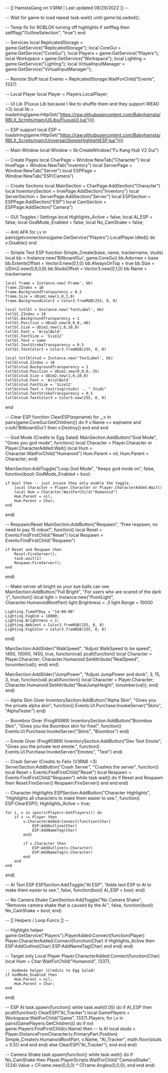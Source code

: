 -- [[ HamstaGang on V3RM | Last updated 08/29/2022 ]] --

-- Wait for game to load
repeat task.wait() until game:IsLoaded();

-- Temp fix for ROBLOX turning off highlights
if setfflag then setfflag("OutlineSelection", "true") end

-- Services
local ReplicatedStorage = game:GetService("ReplicatedStorage");
local CoreGui = game:GetService("CoreGui");
local Players = game:GetService("Players");
local Workspace = game:GetService("Workspace");
local Lighting = game:GetService("Lighting");
local VirtualInputManager = game:GetService("VirtualInputManager");

-- Remote Stuff
local Events = ReplicatedStorage:WaitForChild("Events", 1337)

-- Local Player
local Player = Players.LocalPlayer;

-- UI Lib (Fluxus Lib because I like to shuffle them and they support WEAO <3)
local lib = loadstring(game:HttpGet("https://raw.githubusercontent.com/Babyhamsta/RBLX_Scripts/main/UILibs/FluxusUI.lua"))()

-- ESP support
local ESP = loadstring(game:HttpGet("https://raw.githubusercontent.com/Babyhamsta/RBLX_Scripts/main/Universal/SimpleHighlightESP.lua"))()

-- Main Window
local Window = lib:CreateWindow("Fu Kang Hub V2 Gui")

-- Create Pages
local CharPage = Window:NewTab("Character")
local InvePage = Window:NewTab("Inventory")
local ServerPage = Window:NewTab("Server")
local ESPPage = Window:NewTab("ESP/Camera")

-- Create Sections
local MainSection = CharPage:AddSection("Character")
local InventorySection = InvePage:AddSection("Inventory")
local ServerSection = ServerPage:AddSection("Server")
local ESPSection = ESPPage:AddSection("ESP")
local CamSection = ESPPage:AddSection("Camera")

-- GUI Toggles / Settings
local Highlights_Active = false;
local AI_ESP = false;
local GodMode_Enabled = false;
local No_CamShake = false;

-- Anti AFK
for i,v in pairs(getconnections(game:GetService("Players").LocalPlayer.Idled)) do v:Disable() end

-- Simple Text ESP
function Simple_Create(base, name, trackername, studs)
    local bb = Instance.new('BillboardGui', game.CoreGui)
    bb.Adornee = base
    bb.ExtentsOffset = Vector3.new(0,1,0)
    bb.AlwaysOnTop = true
    bb.Size = UDim2.new(0,6,0,6)
    bb.StudsOffset = Vector3.new(0,1,0)
    bb.Name = trackername

    local frame = Instance.new('Frame', bb)
    frame.ZIndex = 10
    frame.BackgroundTransparency = 0.3
    frame.Size = UDim2.new(1,0,1,0)
    frame.BackgroundColor3 = Color3.fromRGB(255, 0, 0)

    local txtlbl = Instance.new('TextLabel', bb)
    txtlbl.ZIndex = 10
    txtlbl.BackgroundTransparency = 1
    txtlbl.Position = UDim2.new(0,0,0,-48)
    txtlbl.Size = UDim2.new(1,0,10,0)
    txtlbl.Font = 'ArialBold'
    txtlbl.FontSize = 'Size12'
    txtlbl.Text = name
    txtlbl.TextStrokeTransparency = 0.5
    txtlbl.TextColor3 = Color3.fromRGB(255, 0, 0)

    local txtlblstud = Instance.new('TextLabel', bb)
    txtlblstud.ZIndex = 10
    txtlblstud.BackgroundTransparency = 1
    txtlblstud.Position = UDim2.new(0,0,0,-35)
    txtlblstud.Size = UDim2.new(1,0,10,0)
    txtlblstud.Font = 'ArialBold'
    txtlblstud.FontSize = 'Size12'
    txtlblstud.Text = tostring(studs) .. " Studs"
    txtlblstud.TextStrokeTransparency = 0.5
    txtlblstud.TextColor3 = Color3.new(255, 0, 0)
end

-- Clear ESP
function ClearESP(espname)
    for _,v in pairs(game.CoreGui:GetChildren()) do
        if v.Name == espname and v:isA('BillboardGui') then
            v:Destroy()
        end
    end
end

-- God Mode (Credits to Egg Salad)
MainSection:AddButton("God Mode", "Gives you god mode", function()
    local Character = Player.Character or Player.CharacterAdded:Wait()
    local Hum = Character:WaitForChild("Humanoid")
    Hum.Parent = nil;
    Hum.Parent = Character;
end)

MainSection:AddToggle("Loop God Mode", "Keeps god mode on", false, function(bool)
    GodMode_Enabled = bool;

    if bool then -- just incase they only enable the toggle..
        local Character = Player.Character or Player.CharacterAdded:Wait()
        local Hum = Character:WaitForChild("Humanoid")
        Hum.Parent = nil;
        Hum.Parent = Char;
    end
end)

-- Respawn/Reset
MainSection:AddButton("Respawn", "Free respawn, no need to pay 15 robux!", function()
    local Reset = Events:FindFirstChild("Reset")
    local Respawn = Events:FindFirstChild("Respawn")

    if Reset and Respawn then
        Reset:FireServer();
        task.wait(2)
        Respawn:FireServer();
    end
end)

-- Make server all bright so your eye balls can see
MainSection:AddButton("Full Bright", "For users who are scared of the dark :(", function()
    local light = Instance.new("PointLight", Character.HumanoidRootPart)
    light.Brightness = .3
    light.Range = 10000

    Lighting.TimeOfDay = "14:00:00"
    Lighting.FogEnd = 10000;
    Lighting.Brightness = 2;
    Lighting.Ambient = Color3.fromRGB(255, 0, 0)
    Lighting.FogColor = Color3.fromRGB(255, 0, 0)
end)

MainSection:AddSlider("WalkSpeed", "Adjust WalkSpeed to be speed", 1450, 10000, 1450, true, function(val)
    pcall(function()
        local Character = Player.Character;
        Character.Humanoid:SetAttribute("RealSpeed", tonumber(val));
    end)
end)

MainSection:AddSlider("JumpPower", "Adjust JumpPower and dunk", 3, 15, 3, true, function(val)
    pcall(function()
        local Character = Player.Character;
        Character.Humanoid:SetAttribute("RealJumpHeight", tonumber(val));
    end)
end)

-- Alpha Skin Giver
InventorySection:AddButton("Alpha Skin", "Gives you the private alpha skin", function()
    Events.UI.Purchase:InvokeServer("Skins", "AlphaTester")
end)

-- Boombox Giver (Frog#5989)
InventorySection:AddButton("Boombox Skin", "Gives you the Boombox skin for free!", function()
    Events.UI.Purchase:InvokeServer("Skins", "Boombox")
end)

-- Emote Giver (Frog#5989)
InventorySection:AddButton("Dev Test Emote", "Gives you the private test emote.", function()
    Events.UI.Purchase:InvokeServer("Emotes", "Test")
end)

-- Crash Server (Credits to FeIix (V3RM) <3)
ServerSection:AddButton("Crash Server", "Crashes the server", function()
    local Reset = Events:FindFirstChild("Reset")
    local Respawn = Events:FindFirstChild("Respawn")
    while task.wait() do
        if Reset and Respawn then
            Reset:FireServer()
            Respawn:FireServer()
        end
    end
end)


-- Character Highlights
ESPSection:AddButton("Character Highlights", "Highlights all characters to make them easier to see.", function()
    ESP:ClearESP();
    Highlights_Active = true;

    for i, v in ipairs(Players:GetPlayers()) do
        if v ~= Player then
            v.CharacterAdded:Connect(function(Char)
                ESP:AddOutline(Char)
                ESP:AddNameTag(Char)
            end)

            if v.Character then
                ESP:AddOutline(v.Character)
                ESP:AddNameTag(v.Character)
            end
        end
    end
end)

-- AI Text ESP
ESPSection:AddToggle("AI ESP", "Adds text ESP to AI to make them easier to see.", false, function(bool)
    AI_ESP = bool;
end)

-- No Camera Shake
CamSection:AddToggle("No Camera Shake", "Removes camera shake that is caused by the AI.", false, function(bool)
    No_CamShake = bool;
end)


-- [[ Helpers / Loop Funcs ]] --

-- Highlight helper
game:GetService("Players").PlayerAdded:Connect(function(Player)
    Player.CharacterAdded:Connect(function(Char)
        if Highlights_Active then
            ESP:AddOutline(Char)
            ESP:AddNameTag(Char)
        end
    end)
end)

-- Target only Local Player
Player.CharacterAdded:Connect(function(Char)
    local Hum = Char:WaitForChild("Humanoid", 1337);

    -- Godmode helper (Credits to Egg Salad)
    if GodMode_Enabled then
        Hum.Parent = nil;
        Hum.Parent = Char;
    end
end)


-- ESP AI
task.spawn(function()
    while task.wait(0.05) do
        if AI_ESP then
            pcall(function()
                ClearESP("AI_Tracker")
                local GamePlayers = Workspace:WaitForChild("Game", 1337).Players;
                for i,v in pairs(GamePlayers:GetChildren()) do
                    if not game.Players:FindFirstChild(v.Name) then -- Is AI
                        local studs = Player:DistanceFromCharacter(v.PrimaryPart.Position)
                        Simple_Create(v.HumanoidRootPart, v.Name, "AI_Tracker", math.floor(studs + 0.5))
                    end
                end
            end)
        else
            ClearESP("AI_Tracker");
        end
    end
end)

-- Camera Shake
task.spawn(function()
    while task.wait() do
        if No_CamShake then
            Player.PlayerScripts:WaitForChild("CameraShake", 1234).Value = CFrame.new(0,0,0) * CFrame.Angles(0,0,0);
        end
    end
end)
